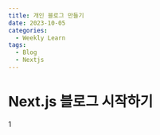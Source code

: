 ```yaml
---
title: 개인 블로그 만들기
date: 2023-10-05
categories:
  - Weekly Learn
tags:
  - Blog
  - Nextjs
---
```


# Next.js 블로그 시작하기

1
